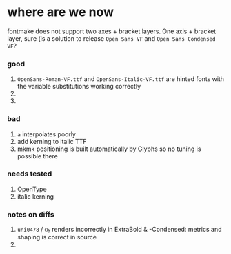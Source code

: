 # where are we now

fontmake does not support two axes + bracket layers. One axis + bracket layer, sure (is a solution to release `Open Sans VF` and `Open Sans Condensed VF`?

### good

1. `OpenSans-Roman-VF.ttf` and `OpenSans-Italic-VF.ttf` are hinted fonts with the variable substitutions working correctly
2. 
3. 

### bad

1. `a` interpolates poorly
2. add kerning to italic TTF
3. mkmk positioning is built automatically by Glyphs so no tuning is possible there

### needs tested

1. OpenType
3. italic kerning

### notes on diffs
1. `uni0478` / `Ѹ` renders incorrectly in ExtraBold & -Condensed: metrics and shaping is correct in source
2. 